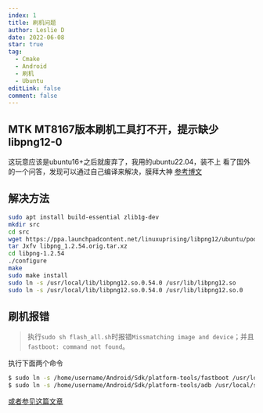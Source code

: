 ```yaml
---
index: 1
title: 刷机问题
author: Leslie D
date: 2022-06-08
star: true
tag:
  - Cmake
  - Android
  - 刷机
  - Ubuntu
editLink: false
comment: false
---
```


## MTK MT8167版本刷机工具打不开，提示缺少libpng12-0

这玩意应该是ubuntu16+之后就废弃了，我用的ubuntu22.04，装不上
看了国外的一个问答，发现可以通过自己编译来解决，膜拜大神
[参考博文](https://askubuntu.com/questions/1404213/install-libpng12-on-ubuntu-22-04)
## 解决方法
```bash
sudo apt install build-essential zlib1g-dev
mkdir src
cd src
wget https://ppa.launchpadcontent.net/linuxuprising/libpng12/ubuntu/pool/main/libp/libpng/libpng_1.2.54.orig.tar.xz
tar Jxfv libpng_1.2.54.orig.tar.xz
cd libpng-1.2.54
./configure
make
sudo make install
sudo ln -s /usr/local/lib/libpng12.so.0.54.0 /usr/lib/libpng12.so
sudo ln -s /usr/local/lib/libpng12.so.0.54.0 /usr/lib/libpng12.so.0
```

## 刷机报错
> 执行```sudo sh flash_all.sh```时报错```Missmatching image and device```；并且```fastboot: command not found```。

执行下面两个命令
```bash
$ sudo ln -s /home/username/Android/Sdk/platform-tools/fastboot /usr/local/sbin/fastboot
$ sudo ln -s /home/username/Android/Sdk/platform-tools/adb /usr/local/sbin/adb
```

[或者参见这篇文章](https://www.cnblogs.com/zhangwei-qianqian/p/11446392.html)